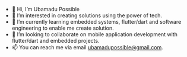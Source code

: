 - 👋 Hi, I’m Ubamadu Possible 
- 👀 I’m interested in creating solutions using the power of tech.
- 🌱 I’m currently learning embedded systems, flutter/dart and software engineering to enable me create solution.
- 💞️ I’m looking to collaborate on mobile application development with flutter/dart and embedded projects.
- 📫 You can reach me via email ubamadupossible@gmail.com.

<!---
viewpossibilities/viewpossibilities is a ✨ special ✨ repository because its `README.md` (this file) appears on your GitHub profile.
You can click the Preview link to take a look at your changes.
--->
